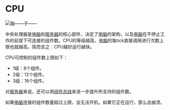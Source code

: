 # CPU

![脑——子——](oredict:oc:cpu1)

中央处理器是[电脑](../general/computer.md)和[服务器](server1.md)的核心部件，决定了[电脑](../general/computer.md)的架构，以及[电脑](../general/computer.md)在不停止工作的前提下可连接的组件数。CPU的等级越高，[电脑](../general/computer.md)的每tick直接调用进行次数上限也就越高。简而言之：CPU越好运行越快。

CPU可控制的组件数上限如下：
- 1级：8个组件。
- 2级：12个组件。
- 3级：16个组件。

对[服务器](server1.md)来说，还可以用[组件总线](componentBus1.md)来进一步提升所支持的组件数。

如果[电脑](../general/computer.md)连接的组件数量超过上限，会无法开机。如果它正在运行，那么会崩溃。
